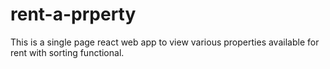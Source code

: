 # rent-a-prperty
This is a single page react web app to view various properties available for rent with sorting functional. 

